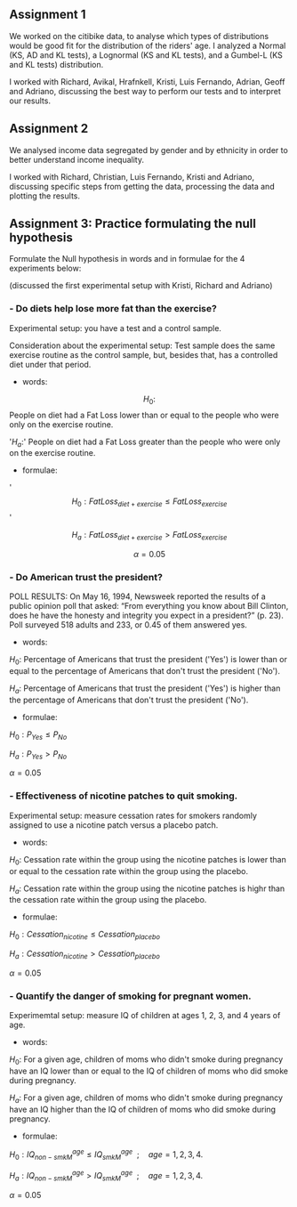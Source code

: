 ## Assignment 1
We worked on the citibike data, to analyse which types of distributions would be good fit for the distribution of the riders' age. I analyzed a Normal (KS, AD and KL tests), a Lognormal (KS and KL tests), and a Gumbel-L (KS and KL tests) distribution.  

I worked with Richard, Avikal, Hrafnkell, Kristi, Luis Fernando, Adrian, Geoff and Adriano, discussing the best way to perform our tests and to interpret our results. 



## Assignment 2

We analysed income data segregated by gender and by ethnicity in order to better understand income inequality. 

I worked with Richard, Christian, Luis Fernando, Kristi and Adriano, discussing specific steps from getting the data, processing the data and plotting the results. 



## Assignment 3: Practice formulating the null hypothesis 

Formulate the Null hypothesis in words and in formulae for the 4 experiments below:

(discussed the first experimental setup with Kristi, Richard and Adriano)

### - Do diets help lose more fat than the exercise? 

Experimental setup: you have a test and a control sample.

Consideration about the experimental setup: Test sample does the same exercise routine as the control sample, but, besides that, has a controlled diet under that period.
    
- words:    

$$H_0:$$ People on diet had a Fat Loss lower than or equal to the people who were only on the exercise routine.

'$H_a:$' People on diet had a Fat Loss greater than the people who were only on the exercise routine.

- formulae:

'$$H_0: FatLoss_{diet+exercise}\leq FatLoss_{exercise}$$'

$$H_a: FatLoss_{diet+exercise} > FatLoss_{exercise}$$

$$\alpha = 0.05$$

### - Do American trust the president?

POLL RESULTS: On May 16, 1994, Newsweek reported the results of a public opinion poll that asked: “From everything you know about Bill Clinton, does he have the honesty and integrity you expect in a president?” (p. 23).
Poll surveyed 518 adults and 233, or 0.45 of them answered yes.

 - words:

$H_0:$ Percentage of Americans that trust the president ('Yes') is lower than or equal to the percentage of Americans that don't trust the president ('No').

$H_a:$ Percentage of Americans that trust the president ('Yes') is higher than the percentage of Americans that don't trust the president ('No').

- formulae:

$H_0: P_{Yes} \leq P_{No}$

$H_a: P_{Yes} > P_{No}$

$\alpha = 0.05$

### - Effectiveness of nicotine patches to quit smoking. 

Experimental setup: measure cessation rates for smokers randomly assigned to use a nicotine patch versus a placebo patch.

- words:

$H_0:$ Cessation rate within the group using the nicotine patches is lower than or equal to the cessation rate within the group using the placebo. 

$H_a:$ Cessation rate within the group using the nicotine patches is highr than the cessation rate within the group using the placebo.

- formulae:

$H_0: Cessation_{nicotine} \leq Cessation_{placebo}$

$H_a: Cessation_{nicotine} > Cessation_{placebo}$

$\alpha = 0.05$

### - Quantify the danger of smoking for pregnant women. 

Experimemtal setup: measure IQ of children at ages 1, 2, 3, and 4 years of age.

- words:

$H_0:$ For a given age, children of moms who didn't smoke during pregnancy have an IQ lower than or equal to the IQ of children of moms who did smoke during pregnancy. 

$H_a:$ For a given age, children of moms who didn't smoke during pregnancy have an IQ higher than the IQ of children of moms who did smoke during pregnancy.

- formulae:

$H_0: IQ^{age}_{non-smkM} \leq IQ^{age}_{smkM}\enspace; \quad age = 1, 2, 3, 4.$

$H_a: IQ^{age}_{non-smkM} > IQ^{age}_{smkM} \enspace; \quad age = 1, 2, 3, 4.$

$\alpha = 0.05$
